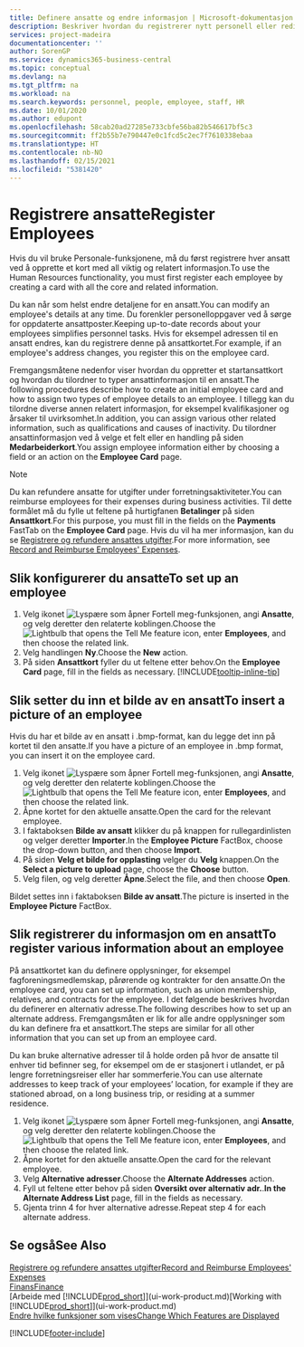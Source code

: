 ```yaml
---
title: Definere ansatte og endre informasjon | Microsoft-dokumentasjon
description: Beskriver hvordan du registrerer nytt personell eller redigerer informasjon om eksisterende ansatte.
services: project-madeira
documentationcenter: ''
author: SorenGP
ms.service: dynamics365-business-central
ms.topic: conceptual
ms.devlang: na
ms.tgt_pltfrm: na
ms.workload: na
ms.search.keywords: personnel, people, employee, staff, HR
ms.date: 10/01/2020
ms.author: edupont
ms.openlocfilehash: 58cab20ad27285e733cbfe56ba82b546617bf5c3
ms.sourcegitcommit: ff2b55b7e790447e0c1fcd5c2ec7f7610338ebaa
ms.translationtype: HT
ms.contentlocale: nb-NO
ms.lasthandoff: 02/15/2021
ms.locfileid: "5381420"
---
```

# <a name="register-employees"></a><span data-ttu-id="0b52e-103">Registrere ansatte</span><span class="sxs-lookup"><span data-stu-id="0b52e-103">Register Employees</span></span>
<span data-ttu-id="0b52e-104">Hvis du vil bruke Personale-funksjonene, må du først registrere hver ansatt ved å opprette et kort med all viktig og relatert informasjon.</span><span class="sxs-lookup"><span data-stu-id="0b52e-104">To use the Human Resources functionality, you must first register each employee by creating a card with all the core and related information.</span></span>

<span data-ttu-id="0b52e-105">Du kan når som helst endre detaljene for en ansatt.</span><span class="sxs-lookup"><span data-stu-id="0b52e-105">You can modify an employee's details at any time.</span></span> <span data-ttu-id="0b52e-106">Du forenkler personelloppgaver ved å sørge for oppdaterte ansattposter.</span><span class="sxs-lookup"><span data-stu-id="0b52e-106">Keeping up-to-date records about your employees simplifies personnel tasks.</span></span> <span data-ttu-id="0b52e-107">Hvis for eksempel adressen til en ansatt endres, kan du registrere denne på ansattkortet.</span><span class="sxs-lookup"><span data-stu-id="0b52e-107">For example, if an employee's address changes, you register this on the employee card.</span></span>

<span data-ttu-id="0b52e-108">Fremgangsmåtene nedenfor viser hvordan du oppretter et startansattkort og hvordan du tilordner to typer ansattinformasjon til en ansatt.</span><span class="sxs-lookup"><span data-stu-id="0b52e-108">The following procedures describe how to create an initial employee card and how to assign two types of employee details to an employee.</span></span> <span data-ttu-id="0b52e-109">I tillegg kan du tilordne diverse annen relatert informasjon, for eksempel kvalifikasjoner og årsaker til uvirksomhet.</span><span class="sxs-lookup"><span data-stu-id="0b52e-109">In addition, you can assign various other related information, such as qualifications and causes of inactivity.</span></span> <span data-ttu-id="0b52e-110">Du tilordner ansattinformasjon ved å velge et felt eller en handling på siden **Medarbeiderkort**.</span><span class="sxs-lookup"><span data-stu-id="0b52e-110">You assign employee information either by choosing a field or an action on the **Employee Card** page.</span></span>

> [!NOTE]  
> <span data-ttu-id="0b52e-111">Du kan refundere ansatte for utgifter under forretningsaktiviteter.</span><span class="sxs-lookup"><span data-stu-id="0b52e-111">You can reimburse employees for their expenses during business activities.</span></span> <span data-ttu-id="0b52e-112">Til dette formålet må du fylle ut feltene på hurtigfanen **Betalinger** på siden **Ansattkort**.</span><span class="sxs-lookup"><span data-stu-id="0b52e-112">For this purpose, you must fill in the fields on the **Payments** FastTab on the **Employee Card** page.</span></span> <span data-ttu-id="0b52e-113">Hvis du vil ha mer informasjon, kan du se [Registrere og refundere ansattes utgifter](finance-how-record-reimburse-employee-expenses.md).</span><span class="sxs-lookup"><span data-stu-id="0b52e-113">For more information, see [Record and Reimburse Employees' Expenses](finance-how-record-reimburse-employee-expenses.md).</span></span>

## <a name="to-set-up-an-employee"></a><span data-ttu-id="0b52e-114">Slik konfigurerer du ansatte</span><span class="sxs-lookup"><span data-stu-id="0b52e-114">To set up an employee</span></span>
1. <span data-ttu-id="0b52e-115">Velg ikonet ![Lyspære som åpner Fortell meg-funksjonen](media/ui-search/search_small.png "Fortell hva du vil gjøre"), angi **Ansatte**, og velg deretter den relaterte koblingen.</span><span class="sxs-lookup"><span data-stu-id="0b52e-115">Choose the ![Lightbulb that opens the Tell Me feature](media/ui-search/search_small.png "Tell me what you want to do") icon, enter **Employees**, and then choose the related link.</span></span>
2. <span data-ttu-id="0b52e-116">Velg handlingen **Ny**.</span><span class="sxs-lookup"><span data-stu-id="0b52e-116">Choose the **New** action.</span></span>
3. <span data-ttu-id="0b52e-117">På siden **Ansattkort** fyller du ut feltene etter behov.</span><span class="sxs-lookup"><span data-stu-id="0b52e-117">On the **Employee Card** page, fill in the fields as necessary.</span></span> [!INCLUDE[tooltip-inline-tip](includes/tooltip-inline-tip_md.md)]

## <a name="to-insert-a-picture-of-an-employee"></a><span data-ttu-id="0b52e-118">Slik setter du inn et bilde av en ansatt</span><span class="sxs-lookup"><span data-stu-id="0b52e-118">To insert a picture of an employee</span></span>
<span data-ttu-id="0b52e-119">Hvis du har et bilde av en ansatt i .bmp-format, kan du legge det inn på kortet til den ansatte.</span><span class="sxs-lookup"><span data-stu-id="0b52e-119">If you have a picture of an employee in .bmp format, you can insert it on the employee card.</span></span>

1. <span data-ttu-id="0b52e-120">Velg ikonet ![Lyspære som åpner Fortell meg-funksjonen](media/ui-search/search_small.png "Fortell hva du vil gjøre"), angi **Ansatte**, og velg deretter den relaterte koblingen.</span><span class="sxs-lookup"><span data-stu-id="0b52e-120">Choose the ![Lightbulb that opens the Tell Me feature](media/ui-search/search_small.png "Tell me what you want to do") icon, enter **Employees**, and then choose the related link.</span></span>
2. <span data-ttu-id="0b52e-121">Åpne kortet for den aktuelle ansatte.</span><span class="sxs-lookup"><span data-stu-id="0b52e-121">Open the card for the relevant employee.</span></span>
3. <span data-ttu-id="0b52e-122">I faktaboksen **Bilde av ansatt** klikker du på knappen for rullegardinlisten og velger deretter **Importer**.</span><span class="sxs-lookup"><span data-stu-id="0b52e-122">In the **Employee Picture** FactBox, choose the drop-down button, and then choose **Import**.</span></span>
4. <span data-ttu-id="0b52e-123">På siden **Velg et bilde for opplasting** velger du **Velg** knappen.</span><span class="sxs-lookup"><span data-stu-id="0b52e-123">On the **Select a picture to upload** page, choose the **Choose** button.</span></span>
5. <span data-ttu-id="0b52e-124">Velg filen, og velg deretter **Åpne**.</span><span class="sxs-lookup"><span data-stu-id="0b52e-124">Select the file, and then choose **Open**.</span></span>

<span data-ttu-id="0b52e-125">Bildet settes inn i faktaboksen **Bilde av ansatt**.</span><span class="sxs-lookup"><span data-stu-id="0b52e-125">The picture is inserted in the **Employee Picture** FactBox.</span></span>

## <a name="to-register-various-information-about-an-employee"></a><span data-ttu-id="0b52e-126">Slik registrerer du informasjon om en ansatt</span><span class="sxs-lookup"><span data-stu-id="0b52e-126">To register various information about an employee</span></span>
<span data-ttu-id="0b52e-127">På ansattkortet kan du definere opplysninger, for eksempel fagforeningsmedlemskap, pårørende og kontrakter for den ansatte.</span><span class="sxs-lookup"><span data-stu-id="0b52e-127">On the employee card, you can set up information, such as union membership, relatives, and contracts for the employee.</span></span> <span data-ttu-id="0b52e-128">I det følgende beskrives hvordan du definerer en alternativ adresse.</span><span class="sxs-lookup"><span data-stu-id="0b52e-128">The following describes how to set up an alternate address.</span></span> <span data-ttu-id="0b52e-129">Fremgangsmåten er lik for alle andre opplysninger som du kan definere fra et ansattkort.</span><span class="sxs-lookup"><span data-stu-id="0b52e-129">The steps are similar for all other information that you can set up from an employee card.</span></span>

<span data-ttu-id="0b52e-130">Du kan bruke alternative adresser til å holde orden på hvor de ansatte til enhver tid befinner seg, for eksempel om de er stasjonert i utlandet, er på lengre forretningsreiser eller har sommerferie.</span><span class="sxs-lookup"><span data-stu-id="0b52e-130">You can use alternate addresses to keep track of your employees’ location, for example if they are stationed abroad, on a long business trip, or residing at a summer residence.</span></span>

1. <span data-ttu-id="0b52e-131">Velg ikonet ![Lyspære som åpner Fortell meg-funksjonen](media/ui-search/search_small.png "Fortell hva du vil gjøre"), angi **Ansatte**, og velg deretter den relaterte koblingen.</span><span class="sxs-lookup"><span data-stu-id="0b52e-131">Choose the ![Lightbulb that opens the Tell Me feature](media/ui-search/search_small.png "Tell me what you want to do") icon, enter **Employees**, and then choose the related link.</span></span>
2. <span data-ttu-id="0b52e-132">Åpne kortet for den aktuelle ansatte.</span><span class="sxs-lookup"><span data-stu-id="0b52e-132">Open the card for the relevant employee.</span></span>
3. <span data-ttu-id="0b52e-133">Velg **Alternative adresser**.</span><span class="sxs-lookup"><span data-stu-id="0b52e-133">Choose the **Alternate Addresses** action.</span></span>
4. <span data-ttu-id="0b52e-134">Fyll ut feltene etter behov på siden **Oversikt over alternativ adr.**.</span><span class="sxs-lookup"><span data-stu-id="0b52e-134">**In the Alternate Address List** page, fill in the fields as necessary.</span></span>
5. <span data-ttu-id="0b52e-135">Gjenta trinn 4 for hver alternative adresse.</span><span class="sxs-lookup"><span data-stu-id="0b52e-135">Repeat step 4 for each alternate address.</span></span>

## <a name="see-also"></a><span data-ttu-id="0b52e-136">Se også</span><span class="sxs-lookup"><span data-stu-id="0b52e-136">See Also</span></span>
[<span data-ttu-id="0b52e-137">Registrere og refundere ansattes utgifter</span><span class="sxs-lookup"><span data-stu-id="0b52e-137">Record and Reimburse Employees' Expenses</span></span>](finance-how-record-reimburse-employee-expenses.md)  
[<span data-ttu-id="0b52e-138">Finans</span><span class="sxs-lookup"><span data-stu-id="0b52e-138">Finance</span></span>](finance.md)  
<span data-ttu-id="0b52e-139">[Arbeide med [!INCLUDE[prod_short](includes/prod_short.md)]](ui-work-product.md)</span><span class="sxs-lookup"><span data-stu-id="0b52e-139">[Working with [!INCLUDE[prod_short](includes/prod_short.md)]](ui-work-product.md)</span></span>  
[<span data-ttu-id="0b52e-140">Endre hvilke funksjoner som vises</span><span class="sxs-lookup"><span data-stu-id="0b52e-140">Change Which Features are Displayed</span></span>](ui-experiences.md)


[!INCLUDE[footer-include](includes/footer-banner.md)]